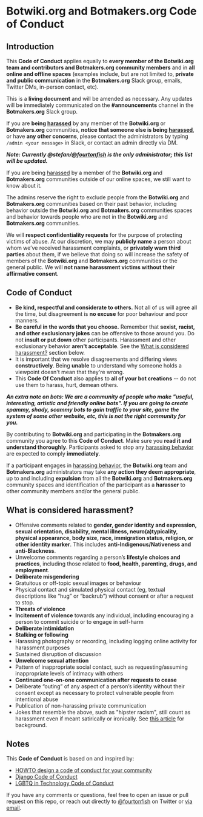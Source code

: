 # Botwiki.org and **Botmakers.org** Code of Conduct

## Introduction


This **Code of Conduct** applies equally to **every member of the Botwiki.org team and contributors and Botmakers.org community members** and in **all online and offline spaces** (examples include, but are not limited to, **private and public communication** in the **Botmakers.org** Slack group, emails, Twitter DMs, in-person contact, etc).

This is a **living document** and will be amended as necessary. Any updates will be immediately communicated on the **#announcements** channel in the **Botmakers.org** Slack group.

If you are **being [harassed](#what-is-considered-harassment)** by any member of the **Botwiki.org** or **Botmakers.org** communities, **notice that someone else is being [harassed](#what-is-considered-harassment)**, or have **any other concerns**, please contact the administrators by typing `/admin <your message>` in Slack, or contact an admin directly via DM.

***Note: Currently @stefan/[@fourtonfish](https://twitter.com/fourtonfish) is the only administrator; this list will be updated.***

If you are being [harassed](#what-is-considered-harassment) by a member of the **Botwiki.org** and **Botmakers.org** communities outside of our online spaces, we still want to know about it.

The admins reserve the right to exclude people from the **Botwiki.org** and **Botmakers.org** communities based on their past behavior, including behavior outside the **Botwiki.org** and **Botmakers.org** communities spaces and behavior towards people who are not in the **Botwiki.org** and **Botmakers.org** communities.

We will **respect confidentiality requests** for the purpose of protecting victims of abuse. At our discretion, we may **publicly name** a person about whom we’ve received harassment complaints, or **privately warn third parties** about them, if we believe that doing so will increase the safety of members of the **Botwiki.org** and **Botmakers.org** communities or the general public. We will **not name harassment victims without their affirmative consent**.

## Code of Conduct

- **Be kind, respectful and considerate to others.** Not all of us will agree all the time, but disagreement is **no excuse** for poor behaviour and poor manners.
- **Be careful in the words that you choose.** Remember that **sexist, racist, and other exclusionary jokes** can be offensive to those around you.  Do not **insult or put down** other participants. Harassment and other exclusionary behavior **aren't acceptable**. See the [What is considered harassment?](#what-is-considered-harassment) section below.
- It is important that we resolve disagreements and differing views **constructively**. Being **unable** to understand why someone holds a viewpoint doesn't mean that they're wrong.
- This **Code Of Conduct** also applies to **all of your bot creations** -- do not use them to harass, hurt, demean others.

***An extra note on bots: We are a community of people who make "useful, interesting, artistic and friendly online bots". If you are going to create spammy, shady, scammy bots to gain traffic to your site, game the system of some other website, etc, this is not the right community for you.***

By contributing to **Botwiki.org** and participating in the **Botmakers.org** community you agree to this **Code of Conduct**. Make sure you **read it and understand thoroughly**.  Participants asked to stop any [harassing behavior](#what-is-considered-harassment) are expected to comply **immediately**.

If a participant engages in [harassing behavior](#what-is-considered-harassment), the **Botwiki.org** team and **Botmakers.org** administrators may take **any action they deem appropriate**, up to and including **expulsion** from all the **Botwiki.org** and **Botmakers.org** community spaces and identification of the participant as a **harasser** to other community members and/or the general public.

## What is considered harassment? 
  - Offensive comments related to **gender, gender identity and expression, sexual orientation, disability, mental illness, neuro(a)typicality, physical appearance, body size, race, immigration status, religion, or other identity marker**. This includes **anti-Indigenous/Nativeness and anti-Blackness**.
  - Unwelcome comments regarding a person’s **lifestyle choices and practices**, including those related to **food, health, parenting, drugs, and employment**.
  - **Deliberate misgendering**
  - Gratuitous or off-topic sexual images or behaviour
  - Physical contact and simulated physical contact (eg, textual descriptions like “hug” or “backrub”) without consent or after a request to stop.
  - **Threats of violence**
  - **Incitement of violence** towards any individual, including encouraging a person to commit suicide or to engage in self-harm
  - **Deliberate intimidation**
  - **Stalking or following**
  - Harassing photography or recording, including logging online activity for harassment purposes
  - Sustained disruption of discussion
  - **Unwelcome sexual attention**
  - Pattern of inappropriate social contact, such as requesting/assuming inappropriate levels of intimacy with others
  - **Continued one-on-one communication after requests to cease**
  - Deliberate “outing” of any aspect of a person’s identity without their consent except as necessary to protect vulnerable people from intentional abuse
  - Publication of non-harassing private communication
  - Jokes that resemble the above, such as "hipster racism", still count as harassment even if meant satirically or ironically. See [this article](http://www.racialicious.com/2012/05/02/a-historical-guide-to-hipster-racism/) for background. 

## Notes

This **Code of Conduct** is based on and inspired by:

- [HOWTO design a code of conduct for your community](https://adainitiative.org/2014/02/howto-design-a-code-of-conduct-for-your-community/)
- [Django Code of Conduct](https://www.djangoproject.com/conduct/)
- [LGBTQ in Technology Code of Conduct ](http://lgbtq.technology/coc.html)

If you have any comments or questions, feel free to open an issue or pull request on this repo, or reach out directly to [@fourtonfish](https://twitter.com/fourtonfish) on Twitter or [via email](mailto:stefan@fourtonfish.com).
